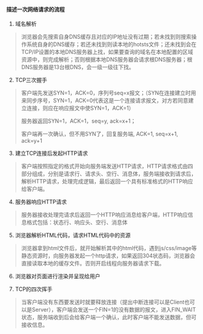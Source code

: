 
####  描述一次网络请求的流程
1. 域名解析
> 浏览器会先搜索自身DNS缓存且对应的IP地址没有过期；若未找到则搜索操作系统自身的DNS缓存；若还未找到则读本地的hotsts文件；还未找到会在TCP/IP设置的本地DNS服务器上找，如果要查询的域名在本地配置的区域资源中，则完成解析；否则根据本地DNS服务器会请求根DNS服务器；根DNS服务器是13台根DNS，会一级一级往下找。

2. TCP三次握手

> 客户端先发送SYN=1，ACK=0，序列号seq=x报文；（SYN在连接建立时用来同步序号，SYN=1，ACK=0代表这是一个连接请求报文，对方若同意建立连接，则应在响应报文中使SYN=1，ACK=1）
> 
> 服务器返回SYN=1，ACK=1，seq=y, ack=x+1；
> 
> 客户端再一次确认，但不用SYN了，回复服务端, ACK=1, seq=x+1, ack=y+1

3. 建立TCP连接后发起HTTP请求

> 客户端按照指定的格式开始向服务端发送HTTP请求，HTTP请求格式由四部分组成，分别是请求行、请求头、空行、消息体，服务端接收到请求后，解析HTTP请求，处理完成逻辑，最后返回一个具有标准格式的HTTP响应给客户端。

4. 服务器响应HTTP请求

> 服务器接收处理完请求后返回一个HTTP响应消息给客户端，HTTP响应信息格式包括：状态行、响应头、空行、消息体

5. 浏览器解析HTML代码，请求HTML代码中的资源

> 浏览器拿到html文件后，就开始解析其中的html代码，遇到js/css/image等静态资源时，向服务器发起一个http请求，如果返回304状态码，浏览器会直接读取本地的缓存文件。否则开启线程向服务器请求下载。

6. 浏览器对页面进行渲染并呈现给用户

7. TCP的四次挥手

> 当客户端没有东西要发送时就要释放连接（提出中断连接可以是Client也可以是Server），客户端会发送一个FIN=1的没有数据的报文，进入FIN_WAIT状态，服务端收到后会给客户端一个确认，此时客户端不能发送数据，但可接收信息。
